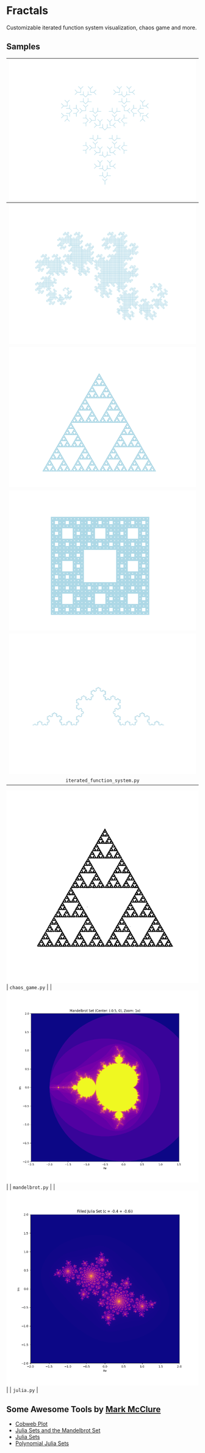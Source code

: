 # Fractals

Customizable iterated function system visualization, chaos game and more.

## Samples

|![antlers](images/antlers.png)|
|:--:| 
|![dragon_curve](images/dragon_curve.png)|
|![sierpinski_triangle](images/sierpinski_triangle.png)|
|![sierpinski_carpet](images/sierpinski_carpet.png)|
|![koch_snowflake](images/koch_snowflake.png)|
| `iterated_function_system.py` |
![chaos_game](images/chaos_game.png)
| `chaos_game.py` |
|![mandelbrot](images/mandelbrot.png)|
| `mandelbrot.py` |
|![julia](images/julia.png)|
| `julia.py` |


## Some Awesome Tools by [Mark McClure](https://marksmath.org)

* [Cobweb Plot](https://marksmath.org/visualization/cobwebs/)
* [Julia Sets and the Mandelbrot Set](https://marksmath.org/visualization/julia2.html)
* [Julia Sets](https://www.marksmath.org/visualization/julia_sets/)
* [Polynomial Julia Sets](https://www.marksmath.org/visualization/polynomial_julia_sets/)
